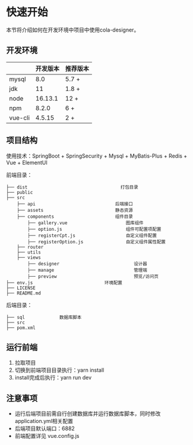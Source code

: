 # 快速开始
本节将介绍如何在开发环境中项目中使用cola-designer。



## 开发环境

|         | 开发版本 | 推荐版本 |
| ------- | -------- | -------- |
| mysql   | 8.0      | 5.7 +    |
| jdk     | 11       | 1.8 +    |
| node    | 16.13.1  | 12 +     |
| npm     | 8.2.0    | 6 +      |
| vue-cli | 4.5.15   | 2 +      |



## 项目结构
使用技术：SpringBoot + SpringSecurity + Mysql + MyBatis-Plus + Redis + Vue + ElementUI


前端目录：
```text
├── dist                                   打包目录
├── public
├── src
    ├── api                              后端接口
    ├── assets                           静态资源
    ├── components                       组件目录
        ├── gallery.vue                      图库组件
        ├── option.js                        组件可配置项配置
        ├── registerCpt.js                   自定义组件配置
        ├── registerOption.js                自定义组件属性配置
    ├── router
    ├── utils
    ├── views
        ├── designer                            设计器
        ├── manage                              管理端
        ├── preview                             预览/访问页
├── env.js                           环境配置
├── LICENSE
├── README.md
```

后端目录：
```text
├── sql             数据库脚本
├── src
├── pom.xml                                
```

## 运行前端

1. 拉取项目
2. 切换到前端项目目录执行：yarn install
3. install完成后执行：yarn run dev

## 注意事项

* 运行后端项目前需自行创建数据库并运行数据库脚本，同时修改application.yml相关配置
* 后端项目默认端口：6882
* 前端配置详见 vue.config.js

